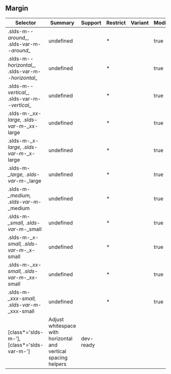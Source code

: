 

## Margin

| Selector | Summary | Support | Restrict | Variant | Modifier |
|-------|-------|-------|-------|-------|-------|
| .slds-m-*-around_*, .slds-var-m-*-around_* | undefined |   | * |   | true |
| .slds-m-*-horizontal_*, .slds-var-m-*-horizontal_* | undefined |   | * |   | true |
| .slds-m-*-vertical_*, .slds-var-m-*-vertical_* | undefined |   | * |   | true |
| .slds-m-*_xx-large, .slds-var-m-*_xx-large | undefined |   | * |   | true |
| .slds-m-*_x-large, .slds-var-m-*_x-large | undefined |   | * |   | true |
| .slds-m-*_large, .slds-var-m-*_large | undefined |   | * |   | true |
| .slds-m-*_medium, .slds-var-m-*_medium | undefined |   | * |   | true |
| .slds-m-*_small, .slds-var-m-*_small | undefined |   | * |   | true |
| .slds-m-*_x-small, .slds-var-m-*_x-small | undefined |   | * |   | true |
| .slds-m-*_xx-small, .slds-var-m-*_xx-small | undefined |   | * |   | true |
| .slds-m-*_xxx-small, .slds-var-m-*_xxx-small | undefined |   | * |   | true |
| [class*='slds-m-'], [class*='slds-var-m-'] | Adjust whitespace with horizontal and vertical spacing helpers | dev-ready |   |   |   |